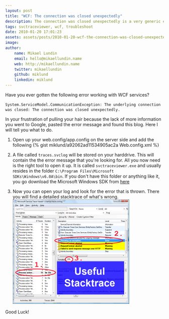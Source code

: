 ```yaml
---
layout: post
title: "WCF: The connection was closed unexpectedly"
description: The connection was closed unexpectedly is a very generic error from WCF and could have several reasons.  You could use SVCTraceViewer in order to debug the error. I'll show you how.
tags: svctraceviewer, wcf, troubleshoot
date: 2010-01-20 17:01:23
assets: assets/posts/2010-01-20-wcf-the-connection-was-closed-unexpectedly
image: 
author:
    name: Mikael Lundin
    email: hello@mikaellundin.name
    web: http://mikaellundin.name
    twitter: mikaellundin
    github: miklund
    linkedin: miklund
---
```


Have you ever gotten the following error working with WCF services?

```
System.ServiceModel.CommunicationException: The underlying connection was closed: The connection was closed unexpectedly.
```

In your frustration of pulling your hair because the lack of more information you went to Google, pasted the error message and found this blog. Here I will tell you what to do.

1. Open up your web.config/app.config on the server side and add the following
   {% gist miklund/a92062ad11534905ac2a Web.config.xml %}

2. A file called `traces.svclog` will be stored on your harddrive. This will contain the the error message that you're looking for. All you now need is the right tool to open it up. It is called `svctraceviewer.exe` and usually resides in the folder `C:\Program Files\Microsoft SDKs\Windows\v6.0A\bin`. If you don't have this folder or anything like it, you go download the Microsoft Windows SDK from [here](http://www.microsoft.com/downloads/details.aspx?FamilyID=c17ba869-9671-4330-a63e-1fd44e0e2505&displaylang=en "Microsoft Windows SDK")

3. Now you can open your log and look for the error that is thrown. There you will find a detailed stacktrace of what's wrong.  
   ![stack trace](/assets/posts/2010-01-20-wcf-the-connection-was-closed-unexpectedly/stacktrace.png)
   
Good Luck!
